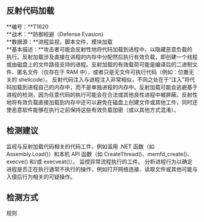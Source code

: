 ## 反射代码加载  
**编号：**T1620  
**战术：**防御规避（Defense Evasion)  
**数据源：**进程监视，脚本文件，模块加载  
**基本描述：**攻击者可能会反射性地将代码加载到进程中，以隐藏恶意负载的执行。反射加载涉及直接在进程的内存中分配然后执行有效负载，即创建一个线程或由磁盘上的文件路径支持的进程。反射加载的有效载荷可能是编译后的二进制文件、匿名文件（仅存在于 RAM 中），或者只是无文件可执行代码（例如：位置无关的 shellcode）。
反射代码注入与进程注入非常相似，不同之处在于“注入”将代码加载到进程自己的内存中，而不是单独进程的内存中。反射加载可能会逃避基于进程的检测，因为任意代码的执行可能会在合法或其他良性进程中被屏蔽。反射性地将有效负载直接加载到内存中还可以避免在磁盘上创建文件或其他工件，同时还使恶意软件能够在执行之前保持这些有效负载加密（或以其他方式混淆）。  
## 检测建议  
监视与反射加载代码相关的代码工件，例如滥用 .NET 函数（如 Assembly.Load()）和本机 API 函数（如 CreateThread()、memfd_create()、execve() 和/或 execveat()）。
监控异常流程执行的工件。
分析进程行为以确定进程是否正在执行通常不执行的操作，例如打开网络连接、读取文件或其他可能与入侵后行为相关的可疑操作。  
## 检测方式  
规则